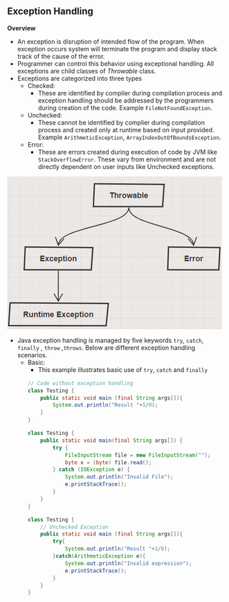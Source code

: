 ## Exception Handling

**Overview**
- An exception is disruption of intended flow of the program. When exception occurs system will terminate the program and display stack track of the cause of the error.
- Programmer can control this behavior using exceptional handling. All exceptions are child classes of *Throwable* class.
- Exceptions are categorized into three types
  - Checked:
    - These are identified by complier during compilation process and exception handling should be addressed by the programmers during creation of the code. Example `FileNotFoundException`.
  - Unchecked:
    - These cannot be identified by complier during compilation process and created only at runtime based on input provided. Example `ArithmeticException`, `ArrayIndexOutOfBoundsException`.
  - Error:
    - These are errors created during execution of code by JVM like `StackOverflowError`. These vary from environment and are not directly dependent on user inputs like Unchecked exceptions.

![](../01-Images/10-ExceptionHandling.png)
- Java exception handling is managed by five keywords `try`, `catch`, `finally` , `throw` ,`throws`. Below are different exception handling scenarios.
  - Basic: 
    - This example illustrates basic use of `try`, `catch` and `finally`
    ```java
    // Code without exception handling
    class Testing {
        public static void main (final String args[]){
            System.out.println("Result "+1/0);
        }
    }
    ```
    ```java
    class Testing {
        public static void main(final String args[]) {
            try {
                FileInputStream file = new FileInputStream("");
                byte x = (byte) file.read();
            } catch (IOException e) {
                System.out.println("Invalid File");
                e.printStackTrace();
            }
        }
    }
    ```
    ```java
    class Testing {
        // Unchecked Exception
        public static void main (final String args[]){
            try{
                System.out.println("Result "+1/0);
            }catch(ArithmeticException e){
                System.out.println("Invalid expression");
                e.printStackTrace();
            }
        }
    }
    ```
    ```java
    ```